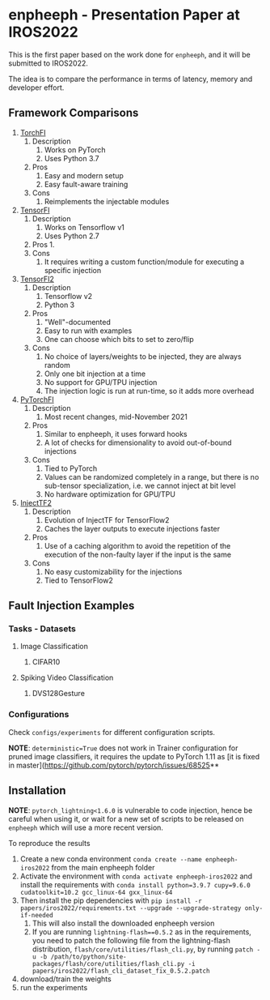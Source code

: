 # enpheeph - Presentation Paper at IROS2022

This is the first paper based on the work done for ```enpheeph```, and it will be submitted to IROS2022.

The idea is to compare the performance in terms of latency, memory and developer effort.

## Framework Comparisons

1. [TorchFI](https://github.com/bfgoldstein/torchfi)
    1. Description
        1. Works on PyTorch
        2. Uses Python 3.7
    2. Pros
        1. Easy and modern setup
        2. Easy fault-aware training
    3. Cons
        1. Reimplements the injectable modules
2. [TensorFI](https://github.com/DependableSystemsLab/TensorFI)
    1. Description
        1. Works on Tensorflow v1
        2. Uses Python 2.7
    2. Pros
        1.
    3. Cons
        1. It requires writing a custom function/module for executing a specific injection
3. [TensorFI2](https://github.com/DependableSystemsLab/TensorFI2)
    1. Description
        1. Tensorflow v2
        2. Python 3
    2. Pros
        1. "Well"-documented
        2. Easy to run with examples
        3. One can choose which bits to set to zero/flip
    3. Cons
        1. No choice of layers/weights to be injected, they are always random
        2. Only one bit injection at a time
        3. No support for GPU/TPU injection
        4. The injection logic is run at run-time, so it adds more overhead
4. [PyTorchFI](https://github.com/pytorchfi/pytorchfi)
    1. Description
        1. Most recent changes, mid-November 2021
    2. Pros
        1. Similar to enpheeph, it uses forward hooks
        2. A lot of checks for dimensionality to avoid out-of-bound injections
    3. Cons
        1. Tied to PyTorch
        2. Values can be randomized completely in a range, but there is no sub-tensor specialization, i.e. we cannot inject at bit level
        3. No hardware optimization for GPU/TPU
5. [InjectTF2](https://github.com/mbsa-tud/InjectTF2)
    1. Description
        1. Evolution of InjectTF for TensorFlow2
        2. Caches the layer outputs to execute injections faster
    2. Pros
        1. Use of a caching algorithm to avoid the repetition of the execution of the non-faulty layer if the input is the same
    3. Cons
        1. No easy customizability for the injections
        2. Tied to TensorFlow2


## Fault Injection Examples

### Tasks - Datasets

1. Image Classification
    1. CIFAR10

2. Spiking Video Classification
    1. DVS128Gesture

### Configurations

Check ```configs/experiments``` for different configuration scripts.

**NOTE**: ```deterministic=True``` does not work in Trainer configuration for pruned image classifiers, it requires the update to PyTorch 1.11 as [it is fixed in master](https://github.com/pytorch/pytorch/issues/68525**

## Installation

**NOTE**: ``pytorch_lightning<1.6.0`` is vulnerable to code injection, hence be careful when using it, or wait for a new set of scripts to be released on ``enpheeph`` which will use a more recent version.

To reproduce the results

1. Create a new conda environment ```conda create --name enpheeph-iros2022``` from the main enpheeph folder
2. Activate the environment with ```conda activate enpheeph-iros2022``` and install the requirements with ```conda install python=3.9.7 cupy=9.6.0 cudatoolkit=10.2 gcc_linux-64 gxx_linux-64```
3. Then install the pip dependencies with ```pip install -r papers/iros2022/requirements.txt --upgrade --upgrade-strategy only-if-needed```
    1. This will also install the downloaded enpheeph version
    2. If you are running ```lightning-flash==0.5.2``` as in the requirements, you need to patch the following file from the lightning-flash distribution, ```flash/core/utilities/flash_cli.py```, by running ```patch -u -b /path/to/python/site-packages/flash/core/utilities/flash_cli.py -i papers/iros2022/flash_cli_dataset_fix_0.5.2.patch```
4. download/train the weights
5. run the experiments
